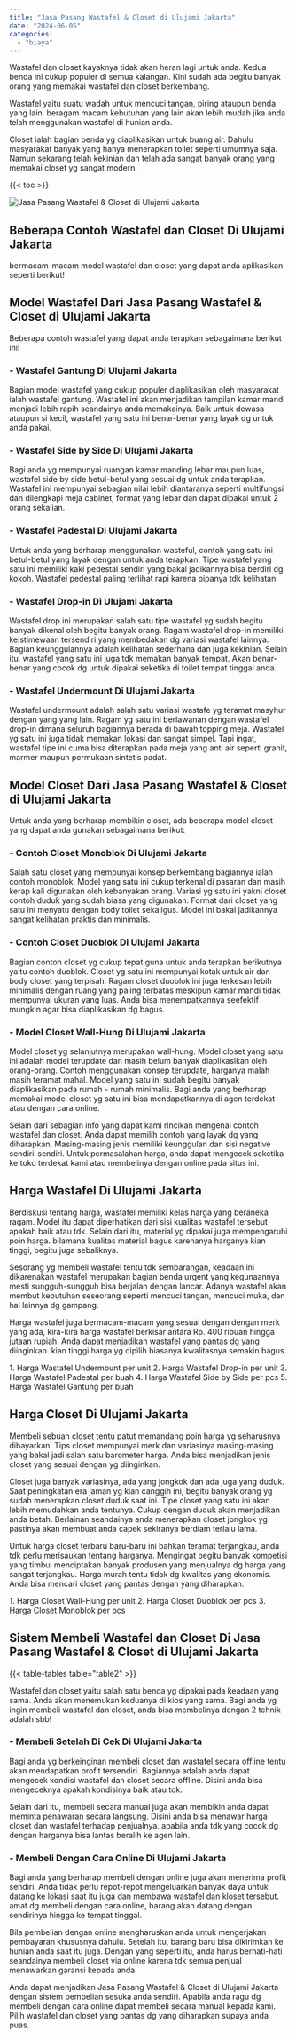 ```yaml
---
title: "Jasa Pasang Wastafel & Closet di Ulujami Jakarta"
date: "2024-06-05"
categories: 
  - "biaya"
---
```


Wastafel dan closet kayaknya tidak akan heran lagi untuk anda. Kedua benda ini cukup populer di semua kalangan. Kini sudah ada begitu banyak orang yang memakai wastafel dan closet berkembang.

Wastafel yaitu suatu wadah untuk mencuci tangan, piring ataupun benda yang lain. beragam macam kebutuhan yang lain akan lebih mudah jika anda telah menggunakan wastafel di hunian anda.

Closet ialah bagian benda yg diaplikasikan untuk buang air. Dahulu masyarakat banyak yang hanya menerapkan toilet seperti umumnya saja. Namun sekarang telah kekinian dan telah ada sangat banyak orang yang memakai closet yg sangat modern.

{{< toc >}}

![Jasa Pasang Wastafel & Closet di Ulujami Jakarta](/images/wastafel-closet-murah14.png)

## Beberapa Contoh Wastafel dan Closet Di Ulujami Jakarta

bermacam-macam model wastafel dan closet yang dapat anda aplikasikan seperti berikut!

## Model Wastafel Dari Jasa Pasang Wastafel & Closet di Ulujami Jakarta

Beberapa contoh wastafel yang dapat anda terapkan sebagaimana berikut ini!

### \- Wastafel Gantung Di Ulujami Jakarta

Bagian model wastafel yang cukup populer diaplikasikan oleh masyarakat ialah wastafel gantung. Wastafel ini akan menjadikan tampilan kamar mandi menjadi lebih rapih seandainya anda memakainya. Baik untuk dewasa ataupun si kecil, wastafel yang satu ini benar-benar yang layak dg untuk anda pakai.

### \- Wastafel Side by Side Di Ulujami Jakarta

Bagi anda yg mempunyai ruangan kamar manding lebar maupun luas, wastafel side by side betul-betul yang sesuai dg untuk anda terapkan. Wastafel ini mempunyai sebagian nilai lebih diantaranya seperti multifungsi dan dilengkapi meja cabinet, format yang lebar dan dapat dipakai untuk 2 orang sekalian.

### \- Wastafel Padestal Di Ulujami Jakarta

Untuk anda yang berharap menggunakan wasteful, contoh yang satu ini betul-betul yang layak dengan untuk anda terapkan. Tipe wastafel yang satu ini memiliki kaki pedestal sendiri yang bakal jadikannya bisa berdiri dg kokoh. Wastafel pedestal paling terlihat rapi karena pipanya tdk kelihatan.

### \- Wastafel Drop-in Di Ulujami Jakarta

Wastafel drop ini merupakan salah satu tipe wastafel yg sudah begitu banyak dikenal oleh begitu banyak orang. Ragam wastafel drop-in memiliki keistimewaan tersendiri yang membedakan dg variasi wastafel lainnya. Bagian keunggulannya adalah kelihatan sederhana dan juga kekinian. Selain itu, wastafel yang satu ini juga tdk memakan banyak tempat. Akan benar-benar yang cocok dg untuk dipakai seketika di toilet tempat tinggal anda.

### \- Wastafel Undermount Di Ulujami Jakarta

Wastafel undermount adalah salah satu variasi wastafe yg teramat masyhur dengan yang yang lain. Ragam yg satu ini berlawanan dengan wastafel drop-in dimana seluruh bagiannya berada di bawah topping meja. Wastafel yg satu ini juga tidak memakan lokasi dan sangat simpel. Tapi ingat, wastafel tipe ini cuma bisa diterapkan pada meja yang anti air seperti granit, marmer maupun permukaan sintetis padat.

## Model Closet Dari Jasa Pasang Wastafel & Closet di Ulujami Jakarta

Untuk anda yang berharap membikin closet, ada beberapa model closet yang dapat anda gunakan sebagaimana berikut:

### \- Contoh Closet Monoblok Di Ulujami Jakarta

Salah satu closet yang mempunyai konsep berkembang bagiannya ialah contoh monoblok. Model yang satu ini cukup terkenal di pasaran dan masih kerap kali digunakan oleh kebanyakan orang. Variasi yg satu ini yakni closet contoh duduk yang sudah biasa yang digunakan. Format dari closet yang satu ini menyatu dengan body toilet sekaligus. Model ini bakal jadikannya sangat kelihatan praktis dan minimalis.

### \- Contoh Closet Duoblok Di Ulujami Jakarta

Bagian contoh closet yg cukup tepat guna untuk anda terapkan berikutnya yaitu contoh duoblok. Closet yg satu ini mempunyai kotak untuk air dan body closet yang terpisah. Ragam closet duoblok ini juga terkesan lebih minimalis dengan ruang yang paling terbatas meskipun kamar mandi tidak mempunyai ukuran yang luas. Anda bisa menempatkannya seefektif mungkin agar bisa diaplikasikan dg bagus.

### \- Model Closet Wall-Hung Di Ulujami Jakarta

Model closet yg selanjutnya merupakan wall-hung. Model closet yang satu ini adalah model terupdate dan masih belum banyak diaplikasikan oleh orang-orang. Contoh menggunakan konsep terupdate, harganya malah masih teramat mahal. Model yang satu ini sudah begitu banyak diaplikasikan pada rumah - rumah minimalis. Bagi anda yang berharap memakai model closet yg satu ini bisa mendapatkannya di agen terdekat atau dengan cara online.

Selain dari sebagian info yang dapat kami rincikan mengenai contoh wastafel dan closet. Anda dapat memilih contoh yang layak dg yang diharapkan, Masing-masing jenis memiliki keunggulan dan sisi negative sendiri-sendiri. Untuk permasalahan harga, anda dapat mengecek seketika ke toko terdekat kami atau membelinya dengan online pada situs ini.

## Harga Wastafel Di Ulujami Jakarta

Berdiskusi tentang harga, wastafel memiliki kelas harga yang beraneka ragam. Model itu dapat diperhatikan dari sisi kualitas wastafel tersebut apakah baik atau tdk. Selain dari itu, material yg dipakai juga mempengaruhi poin harga. bilamana kualitas material bagus karenanya harganya kian tinggi, begitu juga sebaliknya.

Sesorang yg membeli wastafel tentu tdk sembarangan, keadaan ini dikarenakan wastafel merupakan bagian benda urgent yang kegunaannya mesti sungguh-sungguh bisa berjalan dengan lancar. Adanya wastafel akan membut kebutuhan seseorang seperti mencuci tangan, mencuci muka, dan hal lainnya dg gampang.

Harga wastafel juga bermacam-macam yang sesuai dengan dengan merk yang ada, kira-kira harga wastafel berkisar antara Rp. 400 ribuan hingga jutaan rupiah. Anda dapat menjadikan wastafel yang pantas dg yang diinginkan. kian tinggi harga yg dipilih biasanya kwalitasnya semakin bagus.

1\. Harga Wastafel Undermount per unit 2. Harga Wastafel Drop-in per unit 3. Harga Wastafel Padestal per buah 4. Harga Wastafel Side by Side per pcs 5. Harga Wastafel Gantung per buah

## Harga Closet Di Ulujami Jakarta

Membeli sebuah closet tentu patut memandang poin harga yg seharusnya dibayarkan. Tips closet mempunyai merk dan variasinya masing-masing yang bakal jadi salah satu barometer harga. Anda bisa menjadikan jenis closet yang sesuai dengan yg diinginkan.

Closet juga banyak variasinya, ada yang jongkok dan ada juga yang duduk. Saat peningkatan era jaman yg kian canggih ini, begitu banyak orang yg sudah menerapkan closet duduk saat ini. Tipe closet yang satu ini akan lebih memudahkan anda tentunya. Cukup dengan duduk akan menjadikan anda betah. Berlainan seandainya anda menerapkan closet jongkok yg pastinya akan membuat anda capek sekiranya berdiam terlalu lama.

Untuk harga closet terbaru baru-baru ini bahkan teramat terjangkau, anda tdk perlu merisaukan tentang harganya. Mengingat begitu banyak kompetisi yang timbul menciptakan banyak produsen yang menjualnya dg harga yang sangat terjangkau. Harga murah tentu tidak dg kwalitas yang ekonomis. Anda bisa mencari closet yang pantas dengan yang diharapkan.

1\. Harga Closet Wall-Hung per unit 2. Harga Closet Duoblok per pcs 3. Harga Closet Monoblok per pcs

## Sistem Membeli Wastafel dan Closet Di Jasa Pasang Wastafel & Closet di Ulujami Jakarta

{{< table-tables table="table2" >}}

Wastafel dan closet yaitu salah satu benda yg dipakai pada keadaan yang sama. Anda akan menemukan keduanya di kios yang sama. Bagi anda yg ingin membeli wastafel dan closet, anda bisa membelinya dengan 2 tehnik adalah sbb!

### \- Membeli Setelah Di Cek Di Ulujami Jakarta

Bagi anda yg berkeinginan membeli closet dan wastafel secara offline tentu akan mendapatkan profit tersendiri. Bagiannya adalah anda dapat mengecek kondisi wastafel dan closet secara offline. Disini anda bisa mengeceknya apakah kondisinya baik atau tdk.

Selain dari itu, membeli secara manual juga akan membikin anda dapat meminta penawaran secara langsung. Disini anda bisa menawar harga closet dan wastafel terhadap penjualnya. apabila anda tdk yang cocok dg dengan harganya bisa lantas beralih ke agen lain.

### \- Membeli Dengan Cara Online Di Ulujami Jakarta

Bagi anda yang berharap membeli dengan online juga akan menerima profit sendiri. Anda tidak perlu repot-repot mengeluarkan banyak daya untuk datang ke lokasi saat itu juga dan membawa wastafel dan kloset tersebut. amat dg membeli dengan cara online, barang akan datang dengan sendirinya hingga ke tempat tinggal.

Bila pembelian dengan online mengharuskan anda untuk mengerjakan pembayaran khususnya dahulu. Setelah itu, barang baru bisa dikirimkan ke hunian anda saat itu juga. Dengan yang seperti itu, anda harus berhati-hati seandainya membeli closet via online karena tdk semua penjual menawarkan garansi kepada anda.

Anda dapat menjadikan Jasa Pasang Wastafel & Closet di Ulujami Jakarta dengan sistem pembelian sesuka anda sendiri. Apabila anda ragu dg membeli dengan cara online dapat membeli secara manual kepada kami. Pilih wastafel dan closet yang pantas dg yang diharapkan supaya anda puas.
